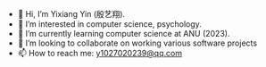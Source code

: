 - 👋 Hi, I’m Yixiang Yin (殷艺翔).
- 👀 I’m interested in computer science, psychology.
- 🌱 I’m currently learning computer science at ANU (2023).
- 💞️ I’m looking to collaborate on working various software projects
- 📫 How to reach me: y1027020239@qq.com

<!---
yixiangyin/yixiangyin is a ✨ special ✨ repository because its `README.md` (this file) appears on your GitHub profile.
You can click the Preview link to take a look at your changes.
--->
